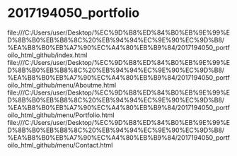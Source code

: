# 2017194050_portfolio

file:///C:/Users/user/Desktop/%EC%9D%B8%ED%84%B0%EB%9E%99%ED%8B%B0%EB%B8%8C%20%EB%94%94%EC%9E%90%EC%9D%B8/%EA%B8%B0%EB%A7%90%EC%A4%80%EB%B9%84/2017194050_portfoilo_html_github/index.html
file:///C:/Users/user/Desktop/%EC%9D%B8%ED%84%B0%EB%9E%99%ED%8B%B0%EB%B8%8C%20%EB%94%94%EC%9E%90%EC%9D%B8/%EA%B8%B0%EB%A7%90%EC%A4%80%EB%B9%84/2017194050_portfoilo_html_github/menu/Aboutme.html
file:///C:/Users/user/Desktop/%EC%9D%B8%ED%84%B0%EB%9E%99%ED%8B%B0%EB%B8%8C%20%EB%94%94%EC%9E%90%EC%9D%B8/%EA%B8%B0%EB%A7%90%EC%A4%80%EB%B9%84/2017194050_portfoilo_html_github/menu/Portfolio.html
file:///C:/Users/user/Desktop/%EC%9D%B8%ED%84%B0%EB%9E%99%ED%8B%B0%EB%B8%8C%20%EB%94%94%EC%9E%90%EC%9D%B8/%EA%B8%B0%EB%A7%90%EC%A4%80%EB%B9%84/2017194050_portfoilo_html_github/menu/Contact.html
